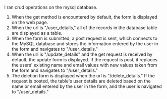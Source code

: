 I ran crud operations on the mysql database.
1) When the get method is encountered by default, the form is displayed on the web page.
2) When the url is "/user_details," all of the records in the database table are displayed as a table.
3) When the form is submitted, a post request is sent, which connects to the MySQL database and stores the 
   information entered by the user in the form and navigates to "/user_details."
4) When the url is "/update_details" and the get request is received by default, the update form is displayed. 
   If the request is post, it replaces the users' existing name and email values with new values taken from the form and navigates to "/user_details."
5) The deletion form is displayed when the url is "/delete_details." If the request is posted, the table's user details 
   are deleted based on the name or email entered by the user in the form, and the user is navigated to "/user_details."
